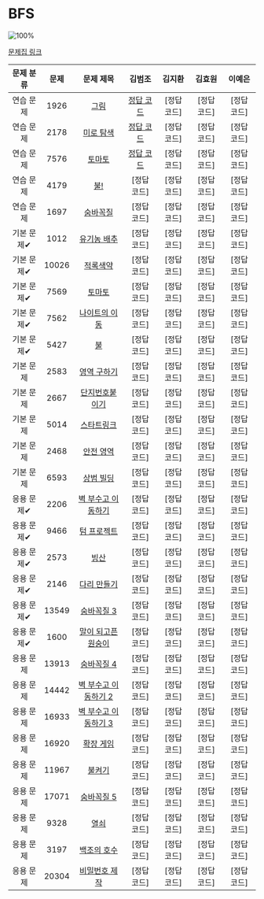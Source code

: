 # BFS

![100%](https://progress-bar.dev/3/?scale=30&title=progress&width=500&color=babaca&suffix=/30)

[문제집 링크](https://www.acmicpc.net/workbook/view/7313)

| 문제 분류 | 문제 | 문제 제목 | 김범조 | 김지환 | 김효원 | 이예은 |
| :--: | :--: | :--: | :--: | :--: | :--: | :--: |
| 연습 문제 | 1926 | [그림](https://www.acmicpc.net/problem/1926) | [정답 코드](/탐색/solution/1926-김지환.cpp) | [정답 코드] | [정답 코드] | [정답 코드] |
| 연습 문제 | 2178 | [미로 탐색](https://www.acmicpc.net/problem/2178) | [정답 코드](/탐색/solution/2178-김지환.cpp) | [정답 코드] | [정답 코드] | [정답 코드] |
| 연습 문제 | 7576 | [토마토](https://www.acmicpc.net/problem/7576) | [정답 코드](/탐색/solution/7576-김지환.cpp) | [정답 코드] | [정답 코드] | [정답 코드] |
| 연습 문제 | 4179 | [불!](https://www.acmicpc.net/problem/4179) | [정답 코드] | [정답 코드] | [정답 코드] | [정답 코드] |
| 연습 문제 | 1697 | [숨바꼭질](https://www.acmicpc.net/problem/1697) | [정답 코드] | [정답 코드] | [정답 코드] | [정답 코드] |
| 기본 문제✔ | 1012 | [유기농 배추](https://www.acmicpc.net/problem/1012) | [정답 코드] | [정답 코드] | [정답 코드] | [정답 코드] |
| 기본 문제✔ | 10026 | [적록색약](https://www.acmicpc.net/problem/10026) | [정답 코드] | [정답 코드] | [정답 코드] | [정답 코드] |
| 기본 문제✔ | 7569 | [토마토](https://www.acmicpc.net/problem/7569) | [정답 코드] | [정답 코드] | [정답 코드] | [정답 코드] |
| 기본 문제✔ | 7562 | [나이트의 이동](https://www.acmicpc.net/problem/7562) | [정답 코드] | [정답 코드] | [정답 코드] | [정답 코드] |
| 기본 문제✔ | 5427 | [불](https://www.acmicpc.net/problem/5427) | [정답 코드] | [정답 코드] | [정답 코드] | [정답 코드] |
| 기본 문제 | 2583 | [영역 구하기](https://www.acmicpc.net/problem/2583) | [정답 코드] | [정답 코드] | [정답 코드] | [정답 코드] |
| 기본 문제 | 2667 | [단지번호붙이기](https://www.acmicpc.net/problem/2667) | [정답 코드] | [정답 코드] | [정답 코드] | [정답 코드] |
| 기본 문제 | 5014 | [스타트링크](https://www.acmicpc.net/problem/5014) | [정답 코드] | [정답 코드] | [정답 코드] | [정답 코드] |
| 기본 문제 | 2468 | [안전 영역](https://www.acmicpc.net/problem/2468) | [정답 코드] | [정답 코드] | [정답 코드] | [정답 코드] |
| 기본 문제 | 6593 | [상범 빌딩](https://www.acmicpc.net/problem/6593) | [정답 코드] | [정답 코드] | [정답 코드] | [정답 코드] |
| 응용 문제✔ | 2206 | [벽 부수고 이동하기](https://www.acmicpc.net/problem/2206) | [정답 코드] | [정답 코드] | [정답 코드] | [정답 코드] |
| 응용 문제✔ | 9466 | [텀 프로젝트](https://www.acmicpc.net/problem/9466) | [정답 코드] | [정답 코드] | [정답 코드] | [정답 코드] |
| 응용 문제✔ | 2573 | [빙산](https://www.acmicpc.net/problem/2573) | [정답 코드] | [정답 코드] | [정답 코드] | [정답 코드] |
| 응용 문제✔ | 2146 | [다리 만들기](https://www.acmicpc.net/problem/2146) | [정답 코드] | [정답 코드] | [정답 코드] | [정답 코드] |
| 응용 문제✔ | 13549 | [숨바꼭질 3](https://www.acmicpc.net/problem/13549) | [정답 코드] | [정답 코드] | [정답 코드] | [정답 코드] |
| 응용 문제✔ | 1600 | [말이 되고픈 원숭이](https://www.acmicpc.net/problem/1600) | [정답 코드] | [정답 코드] | [정답 코드] | [정답 코드] |
| 응용 문제 | 13913 | [숨바꼭질 4](https://www.acmicpc.net/problem/13913) | [정답 코드] | [정답 코드] | [정답 코드] | [정답 코드] |
| 응용 문제 | 14442 | [벽 부수고 이동하기 2](https://www.acmicpc.net/problem/14442) | [정답 코드] | [정답 코드] | [정답 코드] | [정답 코드] |
| 응용 문제 | 16933 | [벽 부수고 이동하기 3](https://www.acmicpc.net/problem/16933) | [정답 코드] | [정답 코드] | [정답 코드] | [정답 코드] |
| 응용 문제 | 16920 | [확장 게임](https://www.acmicpc.net/problem/16920) | [정답 코드] | [정답 코드] | [정답 코드] | [정답 코드] |
| 응용 문제 | 11967 | [불켜기](https://www.acmicpc.net/problem/11967) | [정답 코드] | [정답 코드] | [정답 코드] | [정답 코드] |
| 응용 문제 | 17071 | [숨바꼭질 5](https://www.acmicpc.net/problem/17071) | [정답 코드] | [정답 코드] | [정답 코드] | [정답 코드] |
| 응용 문제 | 9328 | [열쇠](https://www.acmicpc.net/problem/9328) | [정답 코드] | [정답 코드] | [정답 코드] | [정답 코드] |
| 응용 문제 | 3197 | [백조의 호수](https://www.acmicpc.net/problem/3197) | [정답 코드] | [정답 코드] | [정답 코드] | [정답 코드] |
| 응용 문제 | 20304 | [비밀번호 제작](https://www.acmicpc.net/problem/20304) | [정답 코드] | [정답 코드] | [정답 코드] | [정답 코드] |
